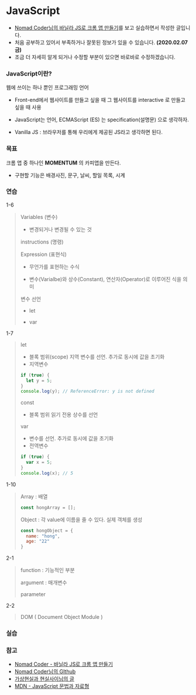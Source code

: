 # JavaScript

- [Nomad Coder님의 바닐라 JS로 크롬 앱 만들기](https://academy.nomadcoders.co/courses/435558/lectures/6689830)를 보고 실습하면서 작성한 글입니다.
- 처음 공부하고 있어서 부족하거나 잘못된 정보가 있을 수 있습니다. **(2020.02.07 금)**
- 조금 더 자세히 알게 되거나 수정할 부분이 있으면 바로바로 수정하겠습니다.



### JavaScript이란?

웹에 쓰이는 하나 뿐인 프로그래밍 언어

* Front-end에서 웹사이트를 만들고 싶을 때 그 웹사이트를 interactive 로 만들고 싶을 때 사용

* JavaScript는 언어, ECMAScript (ES) 는 specification(설명문) 으로 생각하자.
* Vanilla JS : 브라우저를 통해 우리에게 제공된 JS라고 생각하면 된다.



### 목표

크롬 앱 중 하나인 **MOMENTUM** 의 카피앱을 만든다.

* 구현할 기능은 배경사진, 문구, 날씨, 할일 목록, 시계



### 연습

1-6

>Variables (변수)
>
>* 변경되거나 변경될 수 있는 것
>
>instructions (명령)
>
>Expression (표현식) 
>
>* 무언가를 표현하는 수식
>
>* 변수(Varialbe)와 상수(Constant), 연산자(Operator)로 이루어진 식을 의미
>
>변수 선언
>
>* let
>
>* var

1-7

> let
>
> * 블록 범위(scope) 지역 변수를 선언. 추가로 동시에 값을 초기화
> * 지역변수
>
> ```javascript
> if (true) {
>   let y = 5;
> }
> console.log(y); // ReferenceError: y is not defined
> ```
>
> const 
>
> * 블록 범위 읽기 전용 상수를 선언
>
> var
>
> * 변수를 선언. 추가로 동시에 값을 초기화
> * 전역변수
>
> ```javascript
> if (true) {
>   var x = 5;
> }
> console.log(x); // 5
> ```

1-10

>Array : 배열
>
>```javascript
>const hongArray = [];
>```
>
>Object : 각 value에 이름을 줄 수 있다. 실제 객체를 생성
>
>```javascript
>const hongObject = {
>	name: "hong",
>	age: "22"
>}
>```
>
>

2-1

> function : 기능적인 부분
>
> argument : 매개변수
>
> parameter

2-2

> DOM ( Document Object Module )

### 실습



### 

### 참고

* [Nomad Coder - 바닐라 JS로 크롬 앱 만들기](https://academy.nomadcoders.co/courses/435558/lectures/6689830)
* [Nomad Coder님의 GIthub](https://github.com/serranoarevalo/momonton)
* [가상현실과 현실사이님의 글](http://egloos.zum.com/kjlife/v/2332939)
* [MDN - JavaScript 문법과 자료형](https://developer.mozilla.org/ko/docs/Web/JavaScript/Guide/Values,_variables,_and_literals)